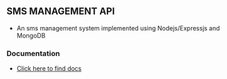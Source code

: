 ## SMS MANAGEMENT API
- An sms management system implemented using Nodejs/Expressjs and MongoDB

### Documentation
  - [Click here to find docs](https://sms-server-api.herokuapp.com/api/v1/docs)